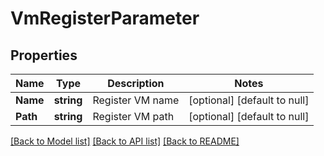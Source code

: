 # VmRegisterParameter

## Properties
Name | Type | Description | Notes
------------ | ------------- | ------------- | -------------
**Name** | **string** | Register VM name | [optional] [default to null]
**Path** | **string** | Register VM path | [optional] [default to null]

[[Back to Model list]](../README.md#documentation-for-models) [[Back to API list]](../README.md#documentation-for-api-endpoints) [[Back to README]](../README.md)


